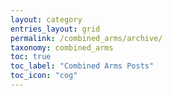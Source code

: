 ```yaml
---
layout: category
entries_layout: grid
permalink: /combined_arms/archive/
taxonomy: combined_arms
toc: true
toc_label: "Combined Arms Posts"
toc_icon: "cog"
---
```

